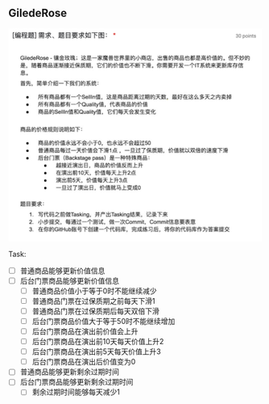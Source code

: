 ## GiledeRose

![index](docs/subject.png)

Task:

- [ ] 普通商品能够更新价值信息
- [ ] 后台门票商品能够更新价值信息
  - [ ] 普通商品价值小于等于0时不能继续减少
  - [ ] 普通商品门票在过保质期之前每天下滑1
  - [ ] 普通商品门票在过保质期后每天双倍下滑
  - [ ] 后台门票商品价值大于等于50时不能继续增加
  - [ ] 后台门票商品在演出前价值会上升
  - [ ] 后台门票商品在演出前10天每天价值上升2
  - [ ] 后台门票商品在演出前5天每天价值上升3
  - [ ] 后台门票商品在演出后价值变为0
- [ ] 普通商品能够更新剩余过期时间
- [ ] 后台门票商品能够更新剩余过期时间
  - [ ] 剩余过期时间能够每天减少1